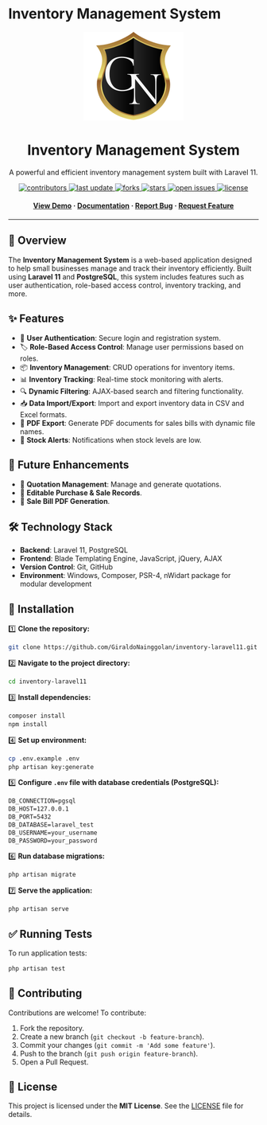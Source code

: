 # Inventory Management System

<div align="center">
  <img src="ln.png" alt="logo" width="200" height="auto" />
  <h1>Inventory Management System</h1>
  <p>
    A powerful and efficient inventory management system built with Laravel 11.
  </p>

  <!-- Badges -->
  <p>
    <a href="https://github.com/GiraldoNainggolan/inventory-laravel11/graphs/contributors">
      <img src="https://img.shields.io/github/contributors/GiraldoNainggolan/inventory-laravel11" alt="contributors" />
    </a>
    <a href="https://github.com/GiraldoNainggolan/inventory-laravel11">
      <img src="https://img.shields.io/github/last-commit/GiraldoNainggolan/inventory-laravel11" alt="last update" />
    </a>
    <a href="https://github.com/GiraldoNainggolan/inventory-laravel11/network/members">
      <img src="https://img.shields.io/github/forks/GiraldoNainggolan/inventory-laravel11" alt="forks" />
    </a>
    <a href="https://github.com/GiraldoNainggolan/inventory-laravel11/stargazers">
      <img src="https://img.shields.io/github/stars/GiraldoNainggolan/inventory-laravel11" alt="stars" />
    </a>
    <a href="https://github.com/GiraldoNainggolan/inventory-laravel11/issues/">
      <img src="https://img.shields.io/github/issues/GiraldoNainggolan/inventory-laravel11" alt="open issues" />
    </a>
    <a href="https://github.com/GiraldoNainggolan/inventory-laravel11/blob/main/LICENSE">
      <img src="https://img.shields.io/github/license/GiraldoNainggolan/inventory-laravel11.svg" alt="license" />
    </a>
  </p>
  
  <h4>
    <a href="https://github.com/GiraldoNainggolan/inventory-laravel11">View Demo</a> ·
    <a href="https://github.com/GiraldoNainggolan/inventory-laravel11">Documentation</a> ·
    <a href="https://github.com/GiraldoNainggolan/inventory-laravel11/issues/">Report Bug</a> ·
    <a href="https://github.com/GiraldoNainggolan/inventory-laravel11/issues/">Request Feature</a>
  </h4>
</div>

---

## 📌 Overview
The **Inventory Management System** is a web-based application designed to help small businesses manage and track their inventory efficiently. Built using **Laravel 11** and **PostgreSQL**, this system includes features such as user authentication, role-based access control, inventory tracking, and more.

## ✨ Features
- 🔐 **User Authentication**: Secure login and registration system.
- 🏷️ **Role-Based Access Control**: Manage user permissions based on roles.
- 📦 **Inventory Management**: CRUD operations for inventory items.
- 📊 **Inventory Tracking**: Real-time stock monitoring with alerts.
- 🔍 **Dynamic Filtering**: AJAX-based search and filtering functionality.
- 📥 **Data Import/Export**: Import and export inventory data in CSV and Excel formats.
- 📑 **PDF Export**: Generate PDF documents for sales bills with dynamic file names.
- 🚨 **Stock Alerts**: Notifications when stock levels are low.

## 🔮 Future Enhancements
- 📜 **Quotation Management**: Manage and generate quotations.
- 📝 **Editable Purchase & Sale Records**.
- 📄 **Sale Bill PDF Generation**.

## 🛠️ Technology Stack
- **Backend**: Laravel 11, PostgreSQL
- **Frontend**: Blade Templating Engine, JavaScript, jQuery, AJAX
- **Version Control**: Git, GitHub
- **Environment**: Windows, Composer, PSR-4, nWidart package for modular development

## 🚀 Installation

1️⃣ **Clone the repository:**
```sh
git clone https://github.com/GiraldoNainggolan/inventory-laravel11.git
```

2️⃣ **Navigate to the project directory:**
```sh
cd inventory-laravel11
```

3️⃣ **Install dependencies:**
```sh
composer install
npm install
```

4️⃣ **Set up environment:**
```sh
cp .env.example .env
php artisan key:generate
```

5️⃣ **Configure `.env` file with database credentials (PostgreSQL):**
```env
DB_CONNECTION=pgsql
DB_HOST=127.0.0.1
DB_PORT=5432
DB_DATABASE=laravel_test
DB_USERNAME=your_username
DB_PASSWORD=your_password
```

6️⃣ **Run database migrations:**
```sh
php artisan migrate
```

7️⃣ **Serve the application:**
```sh
php artisan serve
```

## ✅ Running Tests
To run application tests:
```sh
php artisan test
```

## 🤝 Contributing
Contributions are welcome! To contribute:
1. Fork the repository.
2. Create a new branch (`git checkout -b feature-branch`).
3. Commit your changes (`git commit -m 'Add some feature'`).
4. Push to the branch (`git push origin feature-branch`).
5. Open a Pull Request.

## 📜 License
This project is licensed under the **MIT License**. See the [LICENSE](https://github.com/GiraldoNainggolan/inventory-laravel11/blob/main/LICENSE) file for details.

